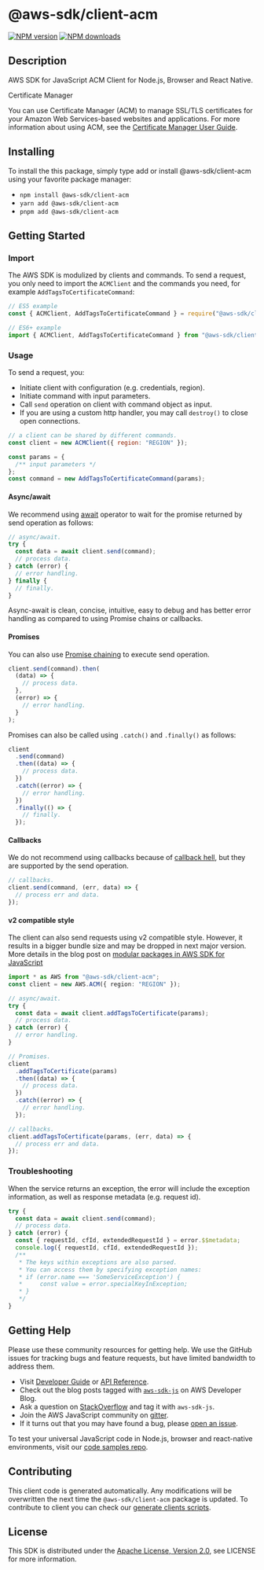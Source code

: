 <!-- generated file, do not edit directly -->

# @aws-sdk/client-acm

[![NPM version](https://img.shields.io/npm/v/@aws-sdk/client-acm/latest.svg)](https://www.npmjs.com/package/@aws-sdk/client-acm)
[![NPM downloads](https://img.shields.io/npm/dm/@aws-sdk/client-acm.svg)](https://www.npmjs.com/package/@aws-sdk/client-acm)

## Description

AWS SDK for JavaScript ACM Client for Node.js, Browser and React Native.

<fullname>Certificate Manager</fullname>

<p>You can use Certificate Manager (ACM) to manage SSL/TLS certificates for your Amazon Web Services-based websites
and applications. For more information about using ACM, see the <a href="https://docs.aws.amazon.com/acm/latest/userguide/">Certificate Manager User Guide</a>.</p>

## Installing

To install the this package, simply type add or install @aws-sdk/client-acm
using your favorite package manager:

- `npm install @aws-sdk/client-acm`
- `yarn add @aws-sdk/client-acm`
- `pnpm add @aws-sdk/client-acm`

## Getting Started

### Import

The AWS SDK is modulized by clients and commands.
To send a request, you only need to import the `ACMClient` and
the commands you need, for example `AddTagsToCertificateCommand`:

```js
// ES5 example
const { ACMClient, AddTagsToCertificateCommand } = require("@aws-sdk/client-acm");
```

```ts
// ES6+ example
import { ACMClient, AddTagsToCertificateCommand } from "@aws-sdk/client-acm";
```

### Usage

To send a request, you:

- Initiate client with configuration (e.g. credentials, region).
- Initiate command with input parameters.
- Call `send` operation on client with command object as input.
- If you are using a custom http handler, you may call `destroy()` to close open connections.

```js
// a client can be shared by different commands.
const client = new ACMClient({ region: "REGION" });

const params = {
  /** input parameters */
};
const command = new AddTagsToCertificateCommand(params);
```

#### Async/await

We recommend using [await](https://developer.mozilla.org/en-US/docs/Web/JavaScript/Reference/Operators/await)
operator to wait for the promise returned by send operation as follows:

```js
// async/await.
try {
  const data = await client.send(command);
  // process data.
} catch (error) {
  // error handling.
} finally {
  // finally.
}
```

Async-await is clean, concise, intuitive, easy to debug and has better error handling
as compared to using Promise chains or callbacks.

#### Promises

You can also use [Promise chaining](https://developer.mozilla.org/en-US/docs/Web/JavaScript/Guide/Using_promises#chaining)
to execute send operation.

```js
client.send(command).then(
  (data) => {
    // process data.
  },
  (error) => {
    // error handling.
  }
);
```

Promises can also be called using `.catch()` and `.finally()` as follows:

```js
client
  .send(command)
  .then((data) => {
    // process data.
  })
  .catch((error) => {
    // error handling.
  })
  .finally(() => {
    // finally.
  });
```

#### Callbacks

We do not recommend using callbacks because of [callback hell](http://callbackhell.com/),
but they are supported by the send operation.

```js
// callbacks.
client.send(command, (err, data) => {
  // process err and data.
});
```

#### v2 compatible style

The client can also send requests using v2 compatible style.
However, it results in a bigger bundle size and may be dropped in next major version. More details in the blog post
on [modular packages in AWS SDK for JavaScript](https://aws.amazon.com/blogs/developer/modular-packages-in-aws-sdk-for-javascript/)

```ts
import * as AWS from "@aws-sdk/client-acm";
const client = new AWS.ACM({ region: "REGION" });

// async/await.
try {
  const data = await client.addTagsToCertificate(params);
  // process data.
} catch (error) {
  // error handling.
}

// Promises.
client
  .addTagsToCertificate(params)
  .then((data) => {
    // process data.
  })
  .catch((error) => {
    // error handling.
  });

// callbacks.
client.addTagsToCertificate(params, (err, data) => {
  // process err and data.
});
```

### Troubleshooting

When the service returns an exception, the error will include the exception information,
as well as response metadata (e.g. request id).

```js
try {
  const data = await client.send(command);
  // process data.
} catch (error) {
  const { requestId, cfId, extendedRequestId } = error.$$metadata;
  console.log({ requestId, cfId, extendedRequestId });
  /**
   * The keys within exceptions are also parsed.
   * You can access them by specifying exception names:
   * if (error.name === 'SomeServiceException') {
   *     const value = error.specialKeyInException;
   * }
   */
}
```

## Getting Help

Please use these community resources for getting help.
We use the GitHub issues for tracking bugs and feature requests, but have limited bandwidth to address them.

- Visit [Developer Guide](https://docs.aws.amazon.com/sdk-for-javascript/v3/developer-guide/welcome.html)
  or [API Reference](https://docs.aws.amazon.com/AWSJavaScriptSDK/v3/latest/index.html).
- Check out the blog posts tagged with [`aws-sdk-js`](https://aws.amazon.com/blogs/developer/tag/aws-sdk-js/)
  on AWS Developer Blog.
- Ask a question on [StackOverflow](https://stackoverflow.com/questions/tagged/aws-sdk-js) and tag it with `aws-sdk-js`.
- Join the AWS JavaScript community on [gitter](https://gitter.im/aws/aws-sdk-js-v3).
- If it turns out that you may have found a bug, please [open an issue](https://github.com/aws/aws-sdk-js-v3/issues/new/choose).

To test your universal JavaScript code in Node.js, browser and react-native environments,
visit our [code samples repo](https://github.com/aws-samples/aws-sdk-js-tests).

## Contributing

This client code is generated automatically. Any modifications will be overwritten the next time the `@aws-sdk/client-acm` package is updated.
To contribute to client you can check our [generate clients scripts](https://github.com/aws/aws-sdk-js-v3/tree/main/scripts/generate-clients).

## License

This SDK is distributed under the
[Apache License, Version 2.0](http://www.apache.org/licenses/LICENSE-2.0),
see LICENSE for more information.
